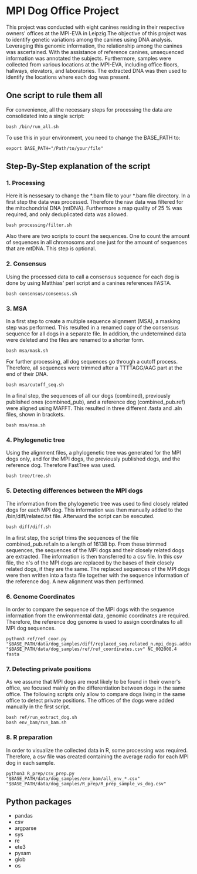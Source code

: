 # MPI Dog Office Project

This project was conducted with eight canines residing in their respective owners' offices at the MPI-EVA in Leipzig.The objective of this project was to identify genetic variations among the canines using DNA analysis. Leveraging this genomic information, the relationship among the canines was ascertained. With the assistance of reference canines, unsequenced information was annotated the subjects. Furthermore, samples were collected from various locations at the MPI-EVA, including office floors, hallways, elevators, and laboratories. The extracted DNA was then used to identify the locations where each dog was present. 

## One script to rule them all

For convenience, all the necessary steps for processing the data are consolidated into a single script:
```
bash /bin/run_all.sh
```

To use this in your environment, you need to change the BASE_PATH to:
```
export BASE_PATH="/Path/to/your/file" 
```



## Step-By-Step explanation of the script

### 1. Processing

Here it is nessesary to change the *.bam file to your *.bam file directory.
In a first step the data was processed. Therefore the raw data was filtered for the mitochondrial DNA (mtDNA). Furthermore a map quality of 25 % was required, and only deduplicated data was allowed.
```
bash processing/filter.sh
```

Also there are two scripts to count the sequences. One to count the amount of sequences in all chromosoms and one just for the amount of sequences that are mtDNA. This step is optional.


### 2. Consensus 

Using the processed data to call a consensus sequence for each dog is done by using Matthias' perl script and a canines references FASTA.
```
bash consensus/consensus.sh	
```

### 3. MSA

In a first step to create a multiple sequence alignment (MSA), a masking step was performed. This resulted in a renamed copy of the consensus sequence for all dogs in a separate file. In addition, the undetermined data were deleted and the files are renamed to a shorter form.
```
bash msa/mask.sh	
```

For further processing, all dog sequences go through a cutoff process. Therefore, all sequences were trimmed after a TTTTAGG/AAG part at the end of their DNA. 
```
bash msa/cutoff_seq.sh	
```

In a final step, the sequences of all our dogs (combined), previously published ones (combined_pub), and a reference dog (combined_pub.ref) were aligned using MAFFT. This resulted in three different .fasta and .aln files, shown in brackets.
```
bash msa/msa.sh 	
```

### 4. Phylogenetic tree

Using the alignment files, a phylogenetic tree was generated for the MPI dogs only, and for the MPI dogs, the previously published dogs, and the reference dog. Therefore FastTree was used.
```
bash tree/tree.sh
```

### 5. Detecting differences between the MPI dogs

The information from the phylogenetic tree was used to find closely related dogs for each MPI dog. This information was then manually added to the /bin/diff/related.txt file. Afterward the script can be executed.
```
bash diff/diff.sh
```

In a first step, the script trims the sequences of the file combined_pub.ref.aln to a length of 16138 bp. From these trimmed sequences, the sequences of the MPI dogs and their closely related dogs are extracted. The information is then transferred to a csv file. In this csv file, the n's of the MPI dogs are replaced by the bases of their closely related dogs, if they are the same. The replaced sequences of the MPI dogs were then written into a fasta file together with the sequence information of the reference dog. A new alignment was then performed.

### 6. Genome Coordinates

In order to compare the sequence of the MPI dogs with the sequence information from the environmental data, genomic coordinates are required. Therefore, the reference dog genome is used to assign coordinates to all MPI dog sequences.
```
python3 ref/ref_coor.py "$BASE_PATH/data/dog_samples/diff/replaced_seq.related_n.mpi_dogs.added_ref.aln" "$BASE_PATH/data/dog_samples/ref/ref_coordinates.csv" NC_002008.4 fasta
```

### 7. Detecting private positions

As we assume that MPI dogs are most likely to be found in their owner's office, we focused mainly on the differentiation between dogs in the same office. The following scripts only allow to compare dogs living in the same office to detect private positions. The offices of the dogs were added manually in the first script.
```
bash ref/run_extract_dog.sh 
bash env_bam/run_bam.sh
```

### 8. R preparation

In order to visualize the collected data in R, some processing was required. Therefore, a csv file was created containing the average radio for each MPI dog in each sample.
```
python3 R_prep/csv_prep.py "$BASE_PATH/data/dog_samples/env_bam/all_env_*.csv" "$BASE_PATH/data/dog_samples/R_prep/R_prep_sample_vs_dog.csv"
```

## Python packages

* pandas
* csv
* argparse
* sys
* re
* ete3
* pysam
* glob
* os
